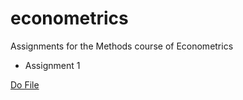 # econometrics
Assignments for the Methods course of Econometrics

*  Assignment 1

[Do File](https://github.com/joostbouten/econometrics/edit/master/Assignment2a.do)
